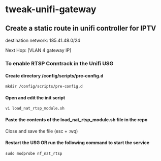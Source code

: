 # tweak-unifi-gateway

## Create a static route in unifi controller for IPTV
destination network: 185.41.48.0/24

Next Hop: [VLAN 4 gateway IP]


### To enable RTSP Conntrack in the Unifi USG

#### Create directory /config/scripts/pre-config.d
```mkdir /config/scripts/pre-config.d```

#### Open and edit the init script
```vi load_nat_rtsp_module.sh```

#### Paste the contents of the load_nat_rtsp_module.sh file in the repo
Close and save the file (esc + :wq)

#### Restart the USG OR run the following command to start the service
```sudo modprobe nf_nat_rtsp```
